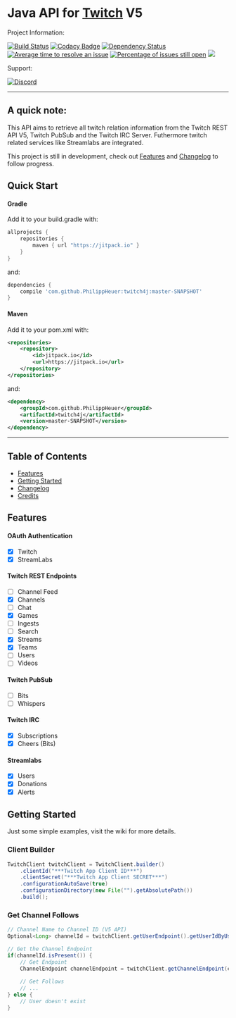 # Java API for [Twitch](https://www.twitch.tv/) V5

Project Information:

[![Build Status](https://travis-ci.org/PhilippHeuer/twitch4j.svg?branch=master)](https://travis-ci.org/PhilippHeuer/twitch4j)
[![Codacy Badge](https://api.codacy.com/project/badge/Grade/4d9f9562de194b7f8699f9adfd0c4669)](https://www.codacy.com/app/PhilippHeuer/twitch4j?utm_source=github.com&amp;utm_medium=referral&amp;utm_content=PhilippHeuer/twitch4j&amp;utm_campaign=Badge_Grade)
[![Dependency Status](https://www.versioneye.com/user/projects/5874cd85fff5dc002990c796/badge.svg?style=flat-square)](https://www.versioneye.com/user/projects/5874cd85fff5dc002990c796)
[![Average time to resolve an issue](http://isitmaintained.com/badge/resolution/PhilippHeuer/twitch4j.svg)](http://isitmaintained.com/project/PhilippHeuer/twitch4j "Average time to resolve an issue")
[![Percentage of issues still open](http://isitmaintained.com/badge/open/PhilippHeuer/twitch4j.svg)](http://isitmaintained.com/project/PhilippHeuer/twitch4j "Percentage of issues still open")
[![](https://jitpack.io/v/philippheuer/twitch4j.svg)](https://jitpack.io/#philippheuer/twitch4j)

Support:

[![Discord](https://img.shields.io/badge/Join-Twitch4J-7289DA.svg?style=flat-square)](https://discord.gg/FQ5vgW3)

--------

## A quick note:
This API aims to retrieve all twitch relation information from the Twitch REST API V5, Twitch PubSub and the Twitch IRC Server. Futhermore twitch related services like Streamlabs are integrated.

This project is still in development, check out [Features](#features) and [Changelog](#changelog) to follow progress.

## Quick Start
#### Gradle
Add it to your build.gradle with:
```gradle
allprojects {
    repositories {
        maven { url "https://jitpack.io" }
    }
}
```
and:

```gradle
dependencies {
    compile 'com.github.PhilippHeuer:twitch4j:master-SNAPSHOT'
}
```

#### Maven
Add it to your pom.xml with:
```xml
<repositories>
    <repository>
        <id>jitpack.io</id>
        <url>https://jitpack.io</url>
    </repository>
</repositories>
```
and:

```xml
<dependency>
    <groupId>com.github.PhilippHeuer</groupId>
    <artifactId>twitch4j</artifactId>
    <version>master-SNAPSHOT</version>
</dependency>
```

--------

## Table of Contents
- [Features](#features)
- [Getting Started](#gettingstarted)
- [Changelog](./CHANGELOG.md)
- [Credits](./CONTRIBUTORS.md)


## Features
#### OAuth Authentication
 - [x] Twitch
 - [x] StreamLabs
 
#### Twitch REST Endpoints
 - [ ] Channel Feed
 - [x] Channels
 - [ ] Chat
 - [x] Games
 - [ ] Ingests
 - [ ] Search
 - [x] Streams
 - [x] Teams
 - [ ] Users
 - [ ] Videos

#### Twitch PubSub
 - [ ] Bits
 - [ ] Whispers
 
#### Twitch IRC
 - [x] Subscriptions
 - [x] Cheers (Bits)
 
#### Streamlabs
 - [x] Users
 - [x] Donations
 - [x] Alerts
 
## Getting Started
Just some simple examples, visit the wiki for more details.

### Client Builder
```java
TwitchClient twitchClient = TwitchClient.builder()
	.clientId("***Twitch App Client ID***")
	.clientSecret("***Twitch App Client SECRET***")
	.configurationAutoSave(true)
	.configurationDirectory(new File("").getAbsolutePath())
	.build();
```

### Get Channel Follows
```java
// Channel Name to Channel ID (V5 API)
Optional<Long> channelId = twitchClient.getUserEndpoint().getUserIdByUserName("whynabit");

// Get the Channel Endpoint
if(channelId.isPresent()) {
	// Get Endpoint
	ChannelEndpoint channelEndpoint = twitchClient.getChannelEndpoint(channelId.get());
	
	// Get Follows
	// ...
} else {
	// User doesn't exist
}
```
